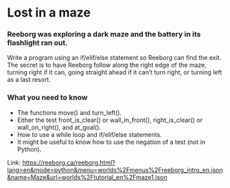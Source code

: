 # Lost in a maze
### Reeborg was exploring a dark maze and the battery in its flashlight ran out.

Write a program using an if/elif/else statement so Reeborg can find the exit. The secret is to have Reeborg follow along the right edge of the maze, turning right if it can, going straight ahead if it can’t turn right, or turning left as a last resort.

### What you need to know
- The functions move() and turn_left().
- Either the test front_is_clear() or wall_in_front(), right_is_clear() or wall_on_right(), and at_goal().
- How to use a while loop and if/elif/else statements.
- It might be useful to know how to use the negation of a test (not in Python).

Link: https://reeborg.ca/reeborg.html?lang=en&mode=python&menu=worlds%2Fmenus%2Freeborg_intro_en.json&name=Maze&url=worlds%2Ftutorial_en%2Fmaze1.json
